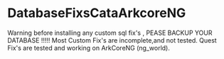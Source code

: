 # DatabaseFixsCataArkcoreNG

Warning before installing any custom sql fix's , PEASE BACKUP YOUR DATABASE !!!!!
Most Custom Fix's are incomplete,and not tested.
Quest Fix's are tested and working on ArkCoreNG (ng_world).